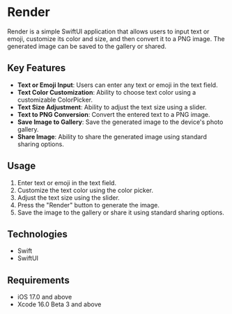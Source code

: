 # Render

Render is a simple SwiftUI application that allows users to input text or emoji, customize its color and size, and then convert it to a PNG image. The generated image can be saved to the gallery or shared.

## Key Features

- **Text or Emoji Input**: Users can enter any text or emoji in the text field.
- **Text Color Customization**: Ability to choose text color using a customizable ColorPicker.
- **Text Size Adjustment**: Ability to adjust the text size using a slider.
- **Text to PNG Conversion**: Convert the entered text to a PNG image.
- **Save Image to Gallery**: Save the generated image to the device's photo gallery.
- **Share Image**: Ability to share the generated image using standard sharing options.

## Usage

1. Enter text or emoji in the text field.
2. Customize the text color using the color picker.
3. Adjust the text size using the slider.
4. Press the "Render" button to generate the image.
5. Save the image to the gallery or share it using standard sharing options.

## Technologies

- Swift
- SwiftUI

## Requirements

- iOS 17.0 and above
- Xcode 16.0 Beta 3 and above
